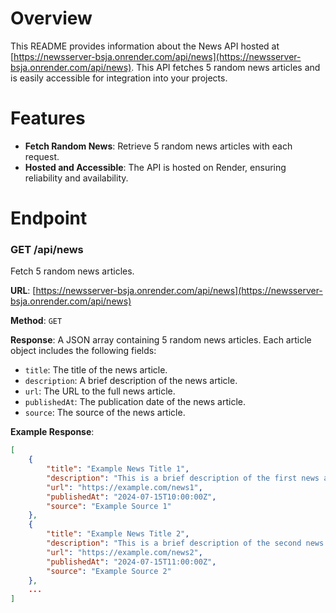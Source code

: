 # Overview

This README provides information about the News API hosted at [https://newsserver-bsja.onrender.com/api/news](https://newsserver-bsja.onrender.com/api/news). This API fetches 5 random news articles and is easily accessible for integration into your projects.

# Features

- **Fetch Random News**: Retrieve 5 random news articles with each request.
- **Hosted and Accessible**: The API is hosted on Render, ensuring reliability and availability.

# Endpoint

### GET /api/news

Fetch 5 random news articles.

**URL**: [https://newsserver-bsja.onrender.com/api/news](https://newsserver-bsja.onrender.com/api/news)

**Method**: `GET`

**Response**: A JSON array containing 5 random news articles. Each article object includes the following fields:
- `title`: The title of the news article.
- `description`: A brief description of the news article.
- `url`: The URL to the full news article.
- `publishedAt`: The publication date of the news article.
- `source`: The source of the news article.

**Example Response**:
```json
[
    {
        "title": "Example News Title 1",
        "description": "This is a brief description of the first news article.",
        "url": "https://example.com/news1",
        "publishedAt": "2024-07-15T10:00:00Z",
        "source": "Example Source 1"
    },
    {
        "title": "Example News Title 2",
        "description": "This is a brief description of the second news article.",
        "url": "https://example.com/news2",
        "publishedAt": "2024-07-15T11:00:00Z",
        "source": "Example Source 2"
    },
    ...
]
